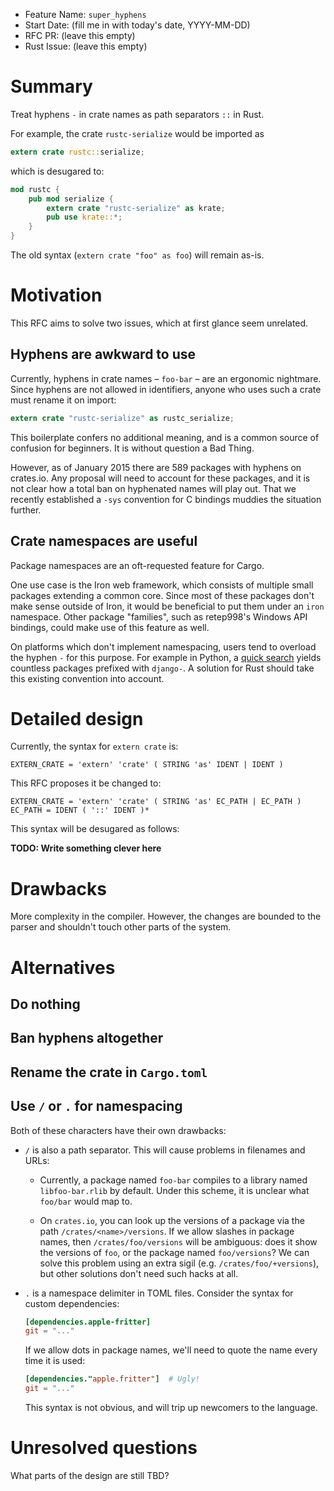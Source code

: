 - Feature Name: `super_hyphens`
- Start Date: (fill me in with today's date, YYYY-MM-DD)
- RFC PR: (leave this empty)
- Rust Issue: (leave this empty)

# Summary

Treat hyphens `-` in crate names as path separators `::` in Rust.

For example, the crate `rustc-serialize` would be imported as

```rust
extern crate rustc::serialize;
```

which is desugared to:

```rust
mod rustc {
    pub mod serialize {
        extern crate "rustc-serialize" as krate;
        pub use krate::*;
    }
}
```

The old syntax (`extern crate "foo" as foo`) will remain as-is.

# Motivation

This RFC aims to solve two issues, which at first glance seem unrelated.

## Hyphens are awkward to use

Currently, hyphens in crate names – `foo-bar` – are an ergonomic nightmare. Since hyphens are not allowed in identifiers, anyone who uses such a crate must rename it on import:

```rust
extern crate "rustc-serialize" as rustc_serialize;
```

This boilerplate confers no additional meaning, and is a common source of confusion for beginners. It is without question a Bad Thing.

However, as of January 2015 there are 589 packages with hyphens on crates.io. Any proposal will need to account for these packages, and it is not clear how a total ban on hyphenated names will play out. That we recently established a `-sys` convention for C bindings muddies the situation further.

## Crate namespaces are useful

Package namespaces are an oft-requested feature for Cargo.

One use case is the Iron web framework, which consists of multiple small packages extending a common core. Since most of these packages don't make sense outside of Iron, it would be beneficial to put them under an `iron` namespace. Other package "families", such as retep998's Windows API bindings, could make use of this feature as well.

On platforms which don't implement namespacing, users tend to overload the hyphen `-` for this purpose. For example in Python, a [quick search][1] yields countless packages prefixed with `django-`. A solution for Rust should take this existing convention into account.

[1]: https://pypi.python.org/pypi?%3Aaction=search&term=django&submit=search

# Detailed design

Currently, the syntax for `extern crate` is:

    EXTERN_CRATE = 'extern' 'crate' ( STRING 'as' IDENT | IDENT )

This RFC proposes it be changed to:

    EXTERN_CRATE = 'extern' 'crate' ( STRING 'as' EC_PATH | EC_PATH )
    EC_PATH = IDENT ( '::' IDENT )*

This syntax will be desugared as follows:

**TODO: Write something clever here**

# Drawbacks

More complexity in the compiler. However, the changes are bounded to the parser and shouldn't touch other parts of the system.

# Alternatives

## Do nothing

## Ban hyphens altogether

## Rename the crate in `Cargo.toml`

## Use `/` or `.` for namespacing

Both of these characters have their own drawbacks:

*   `/` is also a path separator. This will cause problems in filenames and URLs:

    + Currently, a package named `foo-bar` compiles to a library named `libfoo-bar.rlib` by default. Under this scheme, it is unclear what `foo/bar` would map to.

    + On `crates.io`, you can look up the versions of a package via the path `/crates/<name>/versions`. If we allow slashes in package names, then `/crates/foo/versions` will be ambiguous: does it show the versions of `foo`, or the package named `foo/versions`? We can solve this problem using an extra sigil (e.g. `/crates/foo/+versions`), but other solutions don't need such hacks at all.

*   `.` is a namespace delimiter in TOML files. Consider the syntax for custom dependencies:

    ```toml
    [dependencies.apple-fritter]
    git = "..."
    ```

    If we allow dots in package names, we'll need to quote the name every time it is used:

    ```toml
    [dependencies."apple.fritter"]  # Ugly!
    git = "..."
    ```

    This syntax is not obvious, and will trip up newcomers to the language.

# Unresolved questions

What parts of the design are still TBD?
